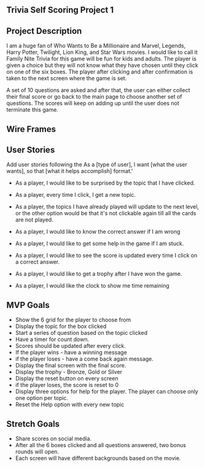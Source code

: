 ## Trivia Self Scoring Project 1

## Project Description

I am a huge fan of Who Wants to Be a Millionaire and Marvel, Legends, Harry Potter, Twilight, Lion King, and Star Wars movies. I would like to call it Family Nite Trivia for this game will be fun for kids and adults. The player is given a choice but they will not know what they have chosen until they click on one of the six boxes. The player after clicking and after confirmation is taken to the next screen where the game is set.

A set of 10 questions are asked and after that, the user can either collect their final score or go back to the main page to choose another set of questions. The scores will keep on adding up until the user does not terminate this game.

## Wire Frames

## User Stories

Add user stories following the As a [type of user], I want [what the user wants], so that [what it helps accomplish] format.'

- As a player, I would like to be surprised by the topic that I have clicked.

- As a player, every time I click, I get a new topic.

- As a player, the topics I have already played will update to the next level, or the other option would be that it's not clickable again till all the cards are not played.

- As a player, I would like to know the correct answer if I am wrong

- As a player, I would like to get some help in the game if I am stuck.

- As a player, I would like to see the score is updated every time I click on a correct answer.

- As a player, I would like to get a trophy after I have won the game.

- As a player, I would like the clock to show me time remaining

## MVP Goals

- Show the 6 grid for the player to choose from
- Display the topic for the box clicked
- Start a series of question based on the topic clicked
- Have a timer for count down.
- Scores should be updated after every click.
- If the player wins - have a winning message
- if the player loses - have a come back again message.
- Display the final screen with the final score.
- Display the trophy - Bronze, Gold or Silver
- Display the reset button on every screen
- if the player loses, the score is reset to 0
- Display three options for help for the player. The player can choose only one option per topic.
- Reset the Help option with every new topic

## Stretch Goals

- Share scores on social media.
- After all the 6 boxes clicked and all questions answered, two bonus rounds will open.
- Each screen will have different backgrounds based on the movie.
